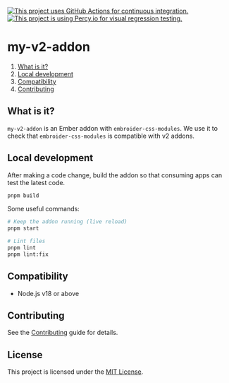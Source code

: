 [![This project uses GitHub Actions for continuous integration.](https://github.com/ijlee2/embroider-css-modules/actions/workflows/ci.yml/badge.svg)](https://github.com/ijlee2/embroider-css-modules/actions/workflows/ci.yml)
[![This project is using Percy.io for visual regression testing.](https://percy.io/static/images/percy-badge.svg)](https://percy.io/Isaac/embroider-css-modules)

# my-v2-addon

1. [What is it?](#what-is-it)
1. [Local development](#local-development)
1. [Compatibility](#compatibility)
1. [Contributing](#contributing)


## What is it?

`my-v2-addon` is an Ember addon with `embroider-css-modules`. We use it to check that `embroider-css-modules` is compatible with v2 addons.


## Local development

After making a code change, build the addon so that consuming apps can test the latest code.

```sh
pnpm build
```

Some useful commands:

```sh
# Keep the addon running (live reload)
pnpm start

# Lint files
pnpm lint
pnpm lint:fix
```


## Compatibility

- Node.js v18 or above


## Contributing

See the [Contributing](../../CONTRIBUTING.md) guide for details.


## License

This project is licensed under the [MIT License](../../LICENSE.md).
